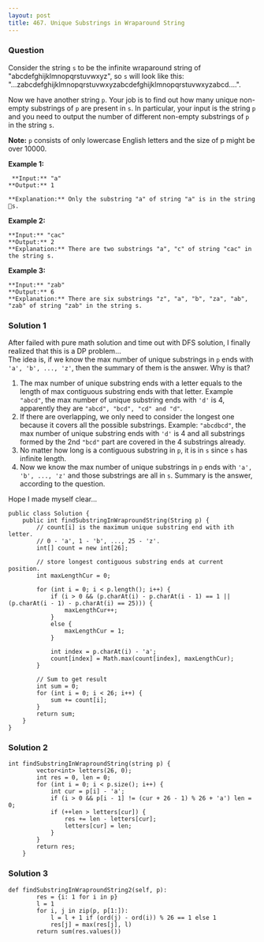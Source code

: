 ```yaml
---
layout: post
title: 467. Unique Substrings in Wraparound String
---
```

### Question
Consider the string `s` to be the infinite wraparound string of
"abcdefghijklmnopqrstuvwxyz", so `s` will look like this:
"...zabcdefghijklmnopqrstuvwxyzabcdefghijklmnopqrstuvwxyzabcd....".

Now we have another string `p`. Your job is to find out how many unique non-
empty substrings of `p` are present in `s`. In particular, your input is the
string `p` and you need to output the number of different non-empty substrings
of `p` in the string `s`.

 **Note:** `p` consists of only lowercase English letters and the size of p
might be over 10000.

 **Example 1:**  

    
    
     **Input:** "a"
    **Output:** 1
    
    **Explanation:** Only the substring "a" of string "a" is in the string s.
    

**Example 2:**  

    
    
    **Input:** "cac"
    **Output:** 2
    **Explanation:** There are two substrings "a", "c" of string "cac" in the string s.
    

**Example 3:**  

    
    
    **Input:** "zab"
    **Output:** 6
    **Explanation:** There are six substrings "z", "a", "b", "za", "ab", "zab" of string "zab" in the string s.
    

### Solution 1
After failed with pure math solution and time out with DFS solution, I finally
realized that this is a DP problem...  
The idea is, if we know the max number of unique substrings in `p` ends with
`'a', 'b', ..., 'z'`, then the summary of them is the answer. Why is that?

  1. The max number of unique substring ends with a letter equals to the length of max contiguous substring ends with that letter. Example `"abcd"`, the max number of unique substring ends with `'d'` is 4, apparently they are `"abcd", "bcd", "cd" and "d"`.
  2. If there are overlapping, we only need to consider the longest one because it covers all the possible substrings. Example: `"abcdbcd"`, the max number of unique substring ends with `'d'` is 4 and all substrings formed by the 2nd `"bcd"` part are covered in the 4 substrings already.
  3. No matter how long is a contiguous substring in `p`, it is in `s` since `s` has infinite length.
  4. Now we know the max number of unique substrings in `p` ends with `'a', 'b', ..., 'z'` and those substrings are all in `s`. Summary is the answer, according to the question.

Hope I made myself clear...

    
    
    public class Solution {
        public int findSubstringInWraproundString(String p) {
            // count[i] is the maximum unique substring end with ith letter.
            // 0 - 'a', 1 - 'b', ..., 25 - 'z'.
            int[] count = new int[26];
            
            // store longest contiguous substring ends at current position.
            int maxLengthCur = 0; 
    
            for (int i = 0; i < p.length(); i++) {
                if (i > 0 && (p.charAt(i) - p.charAt(i - 1) == 1 || (p.charAt(i - 1) - p.charAt(i) == 25))) {
                    maxLengthCur++;
                }
                else {
                    maxLengthCur = 1;
                }
                
                int index = p.charAt(i) - 'a';
                count[index] = Math.max(count[index], maxLengthCur);
            }
            
            // Sum to get result
            int sum = 0;
            for (int i = 0; i < 26; i++) {
                sum += count[i];
            }
            return sum;
        }
    }
    


### Solution 2
    
    
    int findSubstringInWraproundString(string p) {
            vector<int> letters(26, 0);
            int res = 0, len = 0;
            for (int i = 0; i < p.size(); i++) {
                int cur = p[i] - 'a';
                if (i > 0 && p[i - 1] != (cur + 26 - 1) % 26 + 'a') len = 0;
                if (++len > letters[cur]) {
                    res += len - letters[cur];
                    letters[cur] = len;
                }
            }
            return res;
        }
    


### Solution 3
    
    
    def findSubstringInWraproundString2(self, p):
            res = {i: 1 for i in p}
            l = 1
            for i, j in zip(p, p[1:]):
                l = l + 1 if (ord(j) - ord(i)) % 26 == 1 else 1
                res[j] = max(res[j], l)
            return sum(res.values())



